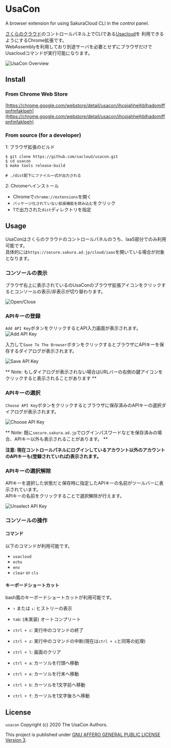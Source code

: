 # UsaCon 

A browser extension for using SakuraCloud CLI in the control panel.

[さくらのクラウド](https://cloud.sakura.ad.jp)のコントロールパネル上でCLIである[Usacloud](https://github.com/sacloud/usacloud)を
利用できるようにするChrome拡張です。  
WebAssemblyを利用しており別途サーバを必要とせずにブラウザだけでUsacloudコマンドが実行可能になります。

![UsaCon Overview](images/overview.png)

## Install

### From Chrome Web Store

[https://chrome.google.com/webstore/detail/usacon/ihcpjahhejhblhadomiffpnfmfaklpeh](https://chrome.google.com/webstore/detail/usacon/ihcpjahhejhblhadomiffpnfmfaklpeh)

### From source (for a developer)

1: ブラウザ拡張のビルド

```
$ git clone https://github.com/sacloud/usacon.git
$ cd usacon
$ make tools release-build

# ./dist配下にファイル一式が出力される
```

2: Chromeへインストール

- Chromeで`chrome://extensions`を開く
- `パッケージ化されていない拡張機能を読み込む`をクリック
- 1で出力された`dist`ディレクトリを指定

## Usage

UsaConはさくらのクラウドのコントロールパネルのうち、IaaS部分でのみ利用可能です。  
具体的には`https://secure.sakura.ad.jp/cloud/iaas`を開いている場合が対象となります。

### コンソールの表示

ブラウザ右上に表示されているのUsaConのブラウザ拡張アイコンをクリックするとコンソールの表示/非表示が切り替わります。

![Open/Close](images/open-close.png)

### APIキーの登録

`Add API Key`ボタンをクリックするとAPI入力画面が表示されます。
![Add API Key](images/add-api-key.png)

入力して`Save To The Browser`ボタンをクリックするとブラウザにAPIキーを保存するダイアログが表示されます。

![Save API Key](images/save-api-key.png)

** Note: もしダイアログが表示されない場合はURLバーの右側の鍵アイコンをクリックすると表示されることがあります **

### APIキーの選択

`Choose API Key`ボタンをクリックするとブラウザに保存済みのAPIキーの選択ダイアログが表示されます。

![Choose API Key](images/choose-api-key.png)

** Note: 既に`secure.sakura.ad.jp`でログインパスワードなどを保存済みの場合、APIキー以外も表示されることがあります。 **

**注意: 現在コントロールパネルにログインしているアカウント以外のアカウントのAPIキーも(登録されていれば)表示されます。**

### APIキーの選択解除

APIキーを選択した状態だと保存時に指定したAPIキーの名前がツールバーに表示されています。  
APIキーの名前をクリックすることで選択解除が行えます。

![Unselect API Key](images/unselect-api-key.png)

### コンソールの操作

#### コマンド

以下のコマンドが利用可能です。

- `usacloud`
- `echo`
- `env`
- `clear` or `cls`

#### キーボードショートカット

bash風のキーボードショートカットが利用可能です。

- `↑` または `↓`: ヒストリーの表示
- `tab`: (未実装) オートコンプリート
- `ctrl + c`: 実行中のコマンドの終了
- `ctrl + z`: 実行中のコマンドの中断(現在は`ctrl + c`と同等の処理)
- `ctrl + l`: 画面のクリア

- `ctrl + a`: カーソルを行頭へ移動
- `ctrl + e`: カーソルを行末へ移動
- `ctrl + b`: カーソルを1文字前へ移動
- `ctrl + f`: カーソルを1文字後ろへ移動


## License

  `usacon` Copyright (c) 2020 The UsaCon Authors.

  This project is published under [GNU AFFERO GENERAL PUBLIC LICENSE Version 3](LICENSE).

